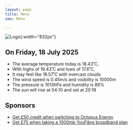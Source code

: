 ```yaml
---
layout: page
title: Menu
seo: Menu

---
```


![Logo](/images/logo.jpg){:width="832px"}

<!-- weather_marker starts -->
## On Friday, 18 July 2025

- The average temperature today is 18.43˚C,
- With highs of 19.43˚C and lows of 17.6˚C,
- It may feel like 18.57˚C with overcast clouds
- The wind speed is 0.45m/s and visibility is 10000m
- The pressure is 1013hPa and humidity is 86%
- The sun will rise at 04:10 and set at 20:18

<!-- weather_marker ends -->

## Sponsors

- [Get £50 credit when switching to Octopus Energy](https://bit.ly/3oD1nnS)
- [Get £75 when taking a 1000mb YouFibre broadband plan](https://aklam.io/91zWhU?)
